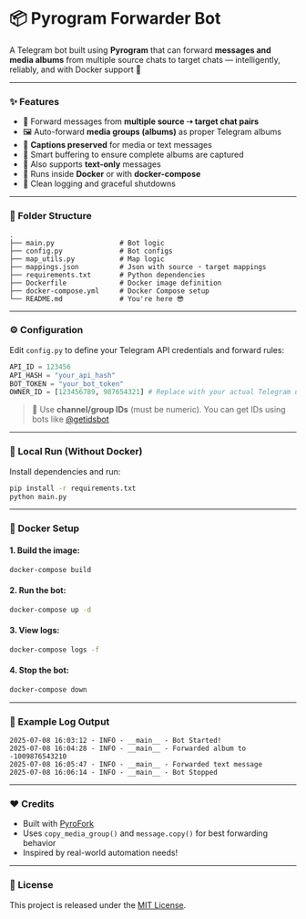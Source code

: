 # 📦 Pyrogram Forwarder Bot

A Telegram bot built using **Pyrogram** that can forward **messages and media albums** from multiple source chats to target chats — intelligently, reliably, and with Docker support 🚀

---

### ✨ Features

- 🔄 Forward messages from **multiple source ➝ target chat pairs**
- 🖼️ Auto-forward **media groups (albums)** as proper Telegram albums
- 📝 **Captions preserved** for media or text messages
- 🧠 Smart buffering to ensure complete albums are captured
- 💬 Also supports **text-only** messages
- 🐳 Runs inside **Docker** or with **docker-compose**
- 🔐 Clean logging and graceful shutdowns

---

### 📁 Folder Structure

```
.
├── main.py                # Bot logic
├── config.py              # Bot configs
├── map_utils.py           # Map logic
├── mappings.json          # Json with source ➝ target mappings
├── requirements.txt       # Python dependencies
├── Dockerfile             # Docker image definition
├── docker-compose.yml     # Docker Compose setup
└── README.md              # You're here 😎
```

---

### ⚙️ Configuration

Edit `config.py` to define your Telegram API credentials and forward rules:

```python
API_ID = 123456
API_HASH = "your_api_hash"
BOT_TOKEN = "your_bot_token"
OWNER_ID = [123456789, 987654321] # Replace with your actual Telegram user IDs

```

> 🔁 Use **channel/group IDs** (must be numeric). You can get IDs using bots like [@getidsbot](https://t.me/getidsbot)

---

### 🐍 Local Run (Without Docker)

Install dependencies and run:

```bash
pip install -r requirements.txt
python main.py
```

---

### 🐳 Docker Setup

#### 1. Build the image:
```bash
docker-compose build
```

#### 2. Run the bot:
```bash
docker-compose up -d
```

#### 3. View logs:
```bash
docker-compose logs -f
```

#### 4. Stop the bot:
```bash
docker-compose down
```

---

### 📝 Example Log Output

```
2025-07-08 16:03:12 - INFO - __main__ - Bot Started!
2025-07-08 16:04:28 - INFO - __main__ - Forwarded album to -1009876543210
2025-07-08 16:05:47 - INFO - __main__ - Forwarded text message
2025-07-08 16:06:14 - INFO - __main__ - Bot Stopped
```

---

### ❤️ Credits

- Built with [PyroFork](https://pyrofork.wulan17.dev/main/)
- Uses `copy_media_group()` and `message.copy()` for best forwarding behavior
- Inspired by real-world automation needs!

---

### 📜 License

This project is released under the [MIT License](LICENSE).
